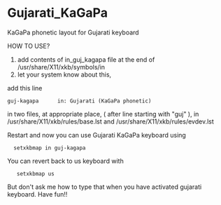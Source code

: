 # Gujarati_KaGaPa
KaGaPa phonetic layout for Gujarati keyboard

HOW TO USE?

1. add contents of in_guj_kagapa file at the end of /usr/share/X11/xkb/symbols/in
2. let your system know about this,

add this line

  ```
  guj-kagapa      in: Gujarati (KaGaPa phonetic)
```

in two files, at appropriate place, ( after line starting with "guj" ), in /usr/share/X11/xkb/rules/base.lst and /usr/share/X11/xkb/rules/evdev.lst

Restart and now you can use Gujarati KaGaPa keyboard using 
```
  setxkbmap in guj-kagapa
```
You can revert back to us keyboard with
```
   setxkbmap us
```   
But don't ask me how to type that when you have activated gujarati keyboard. Have fun!!
